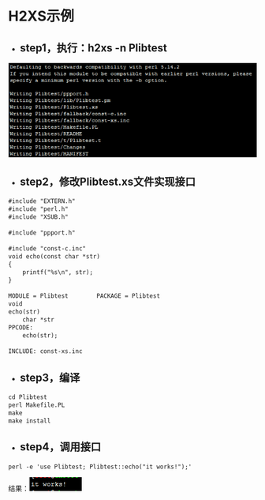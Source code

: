 # H2XS示例

* ## **step1，执行：h2xs -n Plibtest**

![](/docs/assets/perl-h2xs-step1.png)

* ## **step2，修改Plibtest.xs文件实现接口**

```
#include "EXTERN.h"
#include "perl.h"
#include "XSUB.h"

#include "ppport.h"

#include "const-c.inc"
void echo(const char *str)
{
    printf("%s\n", str);
}

MODULE = Plibtest        PACKAGE = Plibtest        
void 
echo(str)
    char *str
PPCODE:
    echo(str);

INCLUDE: const-xs.inc
```

* ## **step3，编译**

```
cd Plibtest
perl Makefile.PL
make
make install
```

* ## **step4，调用接口**

```
perl -e 'use Plibtest; Plibtest::echo("it works!");'
```

结果：![](/docs/assets/perl-h2xs-step4.png)

